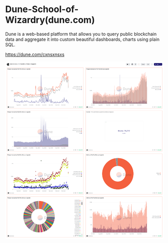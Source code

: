 # Dune-School-of-Wizardry(dune.com) 

Dune is a web-based platform that allows you to query public blockchain data and aggregate it into custom beautiful dashboards, charts using plain SQL.
 

 https://dune.com/cxnsxnsxs


![alt text](<Dencun Upgrade.png>)
